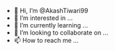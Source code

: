 - 👋 Hi, I’m @AkashTiwari99
- 👀 I’m interested in ...
- 🌱 I’m currently learning ...
- 💞️ I’m looking to collaborate on ...
- 📫 How to reach me ...

<!---
AkashTiwari99/AkashTiwari99 is a ✨ special ✨ repository because its `README.md` (this file) appears on your GitHub profile.
You can click the Preview link to take a look at yourself ok
